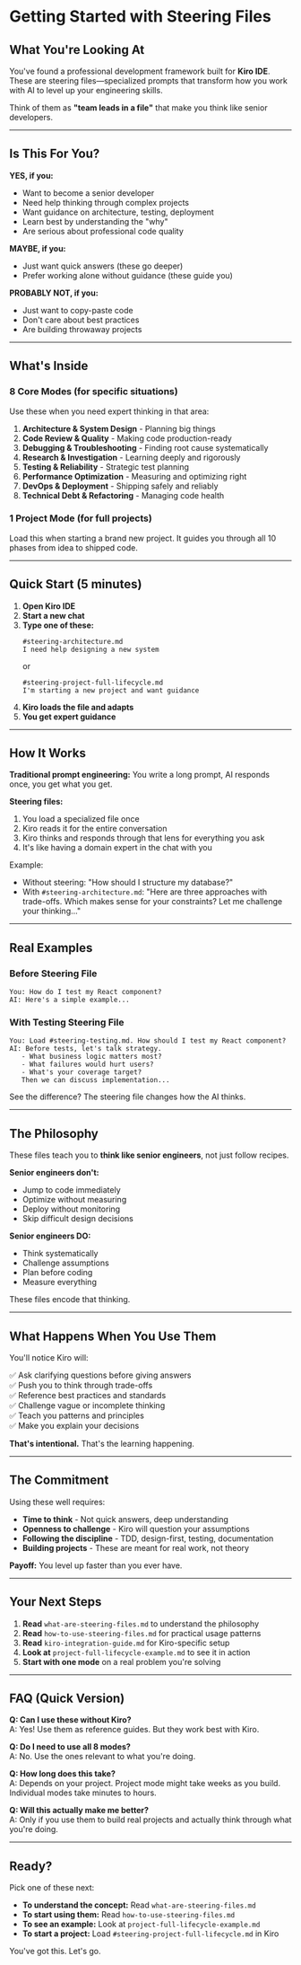 # Getting Started with Steering Files

## What You're Looking At

You've found a professional development framework built for **Kiro IDE**. These are steering files—specialized prompts that transform how you work with AI to level up your engineering skills.

Think of them as **"team leads in a file"** that make you think like senior developers.

---

## Is This For You?

**YES, if you:**
- Want to become a senior developer
- Need help thinking through complex projects
- Want guidance on architecture, testing, deployment
- Learn best by understanding the "why"
- Are serious about professional code quality

**MAYBE, if you:**
- Just want quick answers (these go deeper)
- Prefer working alone without guidance (these guide you)

**PROBABLY NOT, if you:**
- Just want to copy-paste code
- Don't care about best practices
- Are building throwaway projects

---

## What's Inside

### **8 Core Modes** (for specific situations)

Use these when you need expert thinking in that area:

1. **Architecture & System Design** - Planning big things
2. **Code Review & Quality** - Making code production-ready  
3. **Debugging & Troubleshooting** - Finding root cause systematically
4. **Research & Investigation** - Learning deeply and rigorously
5. **Testing & Reliability** - Strategic test planning
6. **Performance Optimization** - Measuring and optimizing right
7. **DevOps & Deployment** - Shipping safely and reliably
8. **Technical Debt & Refactoring** - Managing code health

### **1 Project Mode** (for full projects)

Load this when starting a brand new project. It guides you through all 10 phases from idea to shipped code.

---

## Quick Start (5 minutes)

1. **Open Kiro IDE**
2. **Start a new chat**
3. **Type one of these:**
   ```
   #steering-architecture.md
   I need help designing a new system
   ```
   or
   ```
   #steering-project-full-lifecycle.md
   I'm starting a new project and want guidance
   ```
4. **Kiro loads the file and adapts**
5. **You get expert guidance**

---

## How It Works

**Traditional prompt engineering:** You write a long prompt, AI responds once, you get what you get.

**Steering files:** 
1. You load a specialized file once
2. Kiro reads it for the entire conversation
3. Kiro thinks and responds through that lens for everything you ask
4. It's like having a domain expert in the chat with you

Example:
- Without steering: "How should I structure my database?"
- With `#steering-architecture.md`: "Here are three approaches with trade-offs. Which makes sense for your constraints? Let me challenge your thinking..."

---

## Real Examples

### Before Steering File
```
You: How do I test my React component?
AI: Here's a simple example...
```

### With Testing Steering File
```
You: Load #steering-testing.md. How should I test my React component?
AI: Before tests, let's talk strategy.
   - What business logic matters most?
   - What failures would hurt users?
   - What's your coverage target?
   Then we can discuss implementation...
```

See the difference? The steering file changes how the AI thinks.

---

## The Philosophy

These files teach you to **think like senior engineers**, not just follow recipes.

**Senior engineers don't:**
- Jump to code immediately
- Optimize without measuring
- Deploy without monitoring
- Skip difficult design decisions

**Senior engineers DO:**
- Think systematically
- Challenge assumptions
- Plan before coding
- Measure everything

These files encode that thinking.

---

## What Happens When You Use Them

You'll notice Kiro will:

✅ Ask clarifying questions before giving answers  
✅ Push you to think through trade-offs  
✅ Reference best practices and standards  
✅ Challenge vague or incomplete thinking  
✅ Teach you patterns and principles  
✅ Make you explain your decisions  

**That's intentional.** That's the learning happening.

---

## The Commitment

Using these well requires:

- **Time to think** - Not quick answers, deep understanding
- **Openness to challenge** - Kiro will question your assumptions
- **Following the discipline** - TDD, design-first, testing, documentation
- **Building projects** - These are meant for real work, not theory

**Payoff:** You level up faster than you ever have.

---

## Your Next Steps

1. **Read** `what-are-steering-files.md` to understand the philosophy
2. **Read** `how-to-use-steering-files.md` for practical usage patterns
3. **Read** `kiro-integration-guide.md` for Kiro-specific setup
4. **Look at** `project-full-lifecycle-example.md` to see it in action
5. **Start with one mode** on a real problem you're solving

---

## FAQ (Quick Version)

**Q: Can I use these without Kiro?**  
A: Yes! Use them as reference guides. But they work best with Kiro.

**Q: Do I need to use all 8 modes?**  
A: No. Use the ones relevant to what you're doing.

**Q: How long does this take?**  
A: Depends on your project. Project mode might take weeks as you build. Individual modes take minutes to hours.

**Q: Will this actually make me better?**  
A: Only if you use them to build real projects and actually think through what you're doing.

---

## Ready?

Pick one of these next:

- **To understand the concept:** Read `what-are-steering-files.md`
- **To start using them:** Read `how-to-use-steering-files.md`
- **To see an example:** Look at `project-full-lifecycle-example.md`
- **To start a project:** Load `#steering-project-full-lifecycle.md` in Kiro

You've got this. Let's go.
